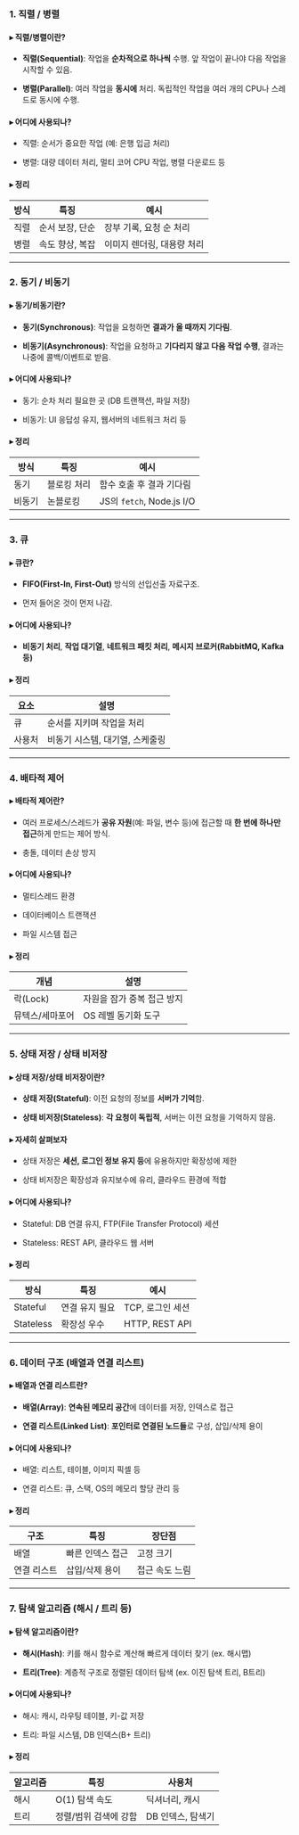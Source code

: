 ### 1. 직렬 / 병렬

#### ▸ 직렬/병렬이란?

- **직렬(Sequential)**: 작업을 **순차적으로 하나씩** 수행. 앞 작업이 끝나야 다음 작업을 시작할 수 있음.
    
- **병렬(Parallel)**: 여러 작업을 **동시에** 처리. 독립적인 작업을 여러 개의 CPU나 스레드로 동시에 수행.
    

#### ▸ 어디에 사용되나?

- 직렬: 순서가 중요한 작업 (예: 은행 입금 처리)
    
- 병렬: 대량 데이터 처리, 멀티 코어 CPU 작업, 병렬 다운로드 등
    

#### ▸ 정리

| 방식  | 특징        | 예시              |
| --- | --------- | --------------- |
| 직렬  | 순서 보장, 단순 | 장부 기록, 요청 순 처리  |
| 병렬  | 속도 향상, 복잡 | 이미지 렌더링, 대용량 처리 |

---

### 2. 동기 / 비동기

#### ▸ 동기/비동기란?

- **동기(Synchronous)**: 작업을 요청하면 **결과가 올 때까지 기다림**.
    
- **비동기(Asynchronous)**: 작업을 요청하고 **기다리지 않고 다음 작업 수행**, 결과는 나중에 콜백/이벤트로 받음.
    

#### ▸ 어디에 사용되나?

- 동기: 순차 처리 필요한 곳 (DB 트랜잭션, 파일 저장)
    
- 비동기: UI 응답성 유지, 웹서버의 네트워크 처리 등
    

#### ▸ 정리

|방식|특징|예시|
|---|---|---|
|동기|블로킹 처리|함수 호출 후 결과 기다림|
|비동기|논블로킹|JS의 `fetch`, Node.js I/O|

---

### 3. 큐

#### ▸ 큐란?

- **FIFO(First-In, First-Out)** 방식의 선입선출 자료구조.
    
- 먼저 들어온 것이 먼저 나감.
    

#### ▸ 어디에 사용되나?

- **비동기 처리**, **작업 대기열**, **네트워크 패킷 처리**, **메시지 브로커(RabbitMQ, Kafka 등)**
    

#### ▸ 정리

|요소|설명|
|---|---|
|큐|순서를 지키며 작업을 처리|
|사용처|비동기 시스템, 대기열, 스케줄링|

---

### 4. 배타적 제어

#### ▸ 배타적 제어란?

- 여러 프로세스/스레드가 **공유 자원**(예: 파일, 변수 등)에 접근할 때 **한 번에 하나만 접근**하게 만드는 제어 방식.
    
- 충돌, 데이터 손상 방지
    

#### ▸ 어디에 사용되나?

- 멀티스레드 환경
    
- 데이터베이스 트랜잭션
    
- 파일 시스템 접근
    

#### ▸ 정리

|개념|설명|
|---|---|
|락(Lock)|자원을 잠가 중복 접근 방지|
|뮤텍스/세마포어|OS 레벨 동기화 도구|

---

### 5. 상태 저장 / 상태 비저장

#### ▸ 상태 저장/상태 비저장이란?

- **상태 저장(Stateful)**: 이전 요청의 정보를 **서버가 기억**함.
    
- **상태 비저장(Stateless)**: **각 요청이 독립적**, 서버는 이전 요청을 기억하지 않음.
    

#### ▸ 자세히 살펴보자

- 상태 저장은 **세션, 로그인 정보 유지 등**에 유용하지만 확장성에 제한
    
- 상태 비저장은 확장성과 유지보수에 유리, 클라우드 환경에 적합
    

#### ▸ 어디에 사용되나?

- Stateful: DB 연결 유지, FTP(File Transfer Protocol) 세션
    
- Stateless: REST API, 클라우드 웹 서버
    

#### ▸ 정리

|방식|특징|예시|
|---|---|---|
|Stateful|연결 유지 필요|TCP, 로그인 세션|
|Stateless|확장성 우수|HTTP, REST API|

---

### 6. 데이터 구조 (배열과 연결 리스트)

#### ▸ 배열과 연결 리스트란?

- **배열(Array)**: **연속된 메모리 공간**에 데이터를 저장, 인덱스로 접근
    
- **연결 리스트(Linked List)**: **포인터로 연결된 노드들**로 구성, 삽입/삭제 용이
    

#### ▸ 어디에 사용되나?

- 배열: 리스트, 테이블, 이미지 픽셀 등
    
- 연결 리스트: 큐, 스택, OS의 메모리 할당 관리 등
    

#### ▸ 정리

|구조|특징|장단점|
|---|---|---|
|배열|빠른 인덱스 접근|고정 크기|
|연결 리스트|삽입/삭제 용이|접근 속도 느림|

---

### 7. 탐색 알고리즘 (해시 / 트리 등)

#### ▸ 탐색 알고리즘이란?

- **해시(Hash)**: 키를 해시 함수로 계산해 빠르게 데이터 찾기 (ex. 해시맵)
    
- **트리(Tree)**: 계층적 구조로 정렬된 데이터 탐색 (ex. 이진 탐색 트리, B트리)
    

#### ▸ 어디에 사용되나?

- 해시: 캐시, 라우팅 테이블, 키-값 저장
    
- 트리: 파일 시스템, DB 인덱스(B+ 트리)
    

#### ▸ 정리

| 알고리즘 | 특징           | 사용처         |
| ---- | ------------ | ----------- |
| 해시   | O(1) 탐색 속도   | 딕셔너리, 캐시    |
| 트리   | 정렬/범위 검색에 강함 | DB 인덱스, 탐색기 |